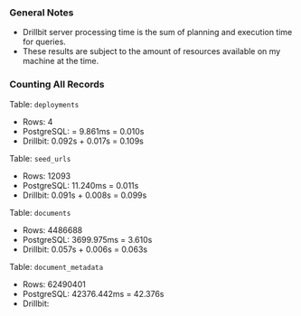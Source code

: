 ### General Notes

- Drillbit server processing time is the sum of planning and execution time for queries.
- These results are subject to the amount of resources available on my machine at the time.

### Counting All Records

Table: `deployments`
- Rows: 4
- PostgreSQL: = 9.861ms = 0.010s
- Drillbit: 0.092s + 0.017s = 0.109s

Table: `seed_urls`
- Rows: 12093
- PostgreSQL: 11.240ms = 0.011s
- Drillbit: 0.091s + 0.008s = 0.099s

Table: `documents`
- Rows: 4486688
- PostgreSQL: 3699.975ms = 3.610s
- Drillbit: 0.057s + 0.006s = 0.063s

Table: `document_metadata`
- Rows: 62490401
- PostgreSQL: 42376.442ms = 42.376s
- Drillbit: 
